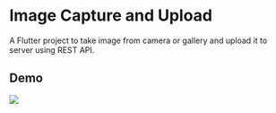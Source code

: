 # Image Capture and Upload

A Flutter project to take image from camera or gallery and upload it to server using REST API.

## Demo
![](Demo.gif)
